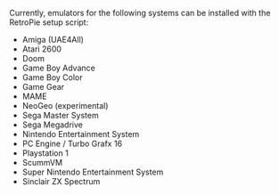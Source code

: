 Currently, emulators for the following systems can be installed with the RetroPie setup script:

* Amiga (UAE4All)
* Atari 2600
* Doom
* Game Boy Advance
* Game Boy Color
* Game Gear
* MAME
* NeoGeo (experimental)
* Sega Master System
* Sega Megadrive
* Nintendo Entertainment System
* PC Engine / Turbo Grafx 16
* Playstation 1
* ScummVM
* Super Nintendo Entertainment System
* Sinclair ZX Spectrum
